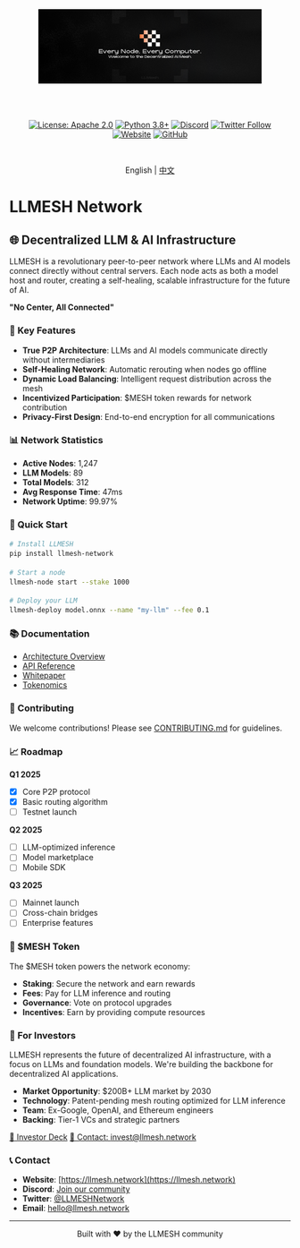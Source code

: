 <div align="center">
  <img src="./llmesh.png" alt="LLMESH Network" width="400">
  
  <br><br>
  
  [![License: Apache 2.0](https://img.shields.io/badge/License-Apache%202.0-blue.svg)](https://opensource.org/licenses/Apache-2.0)
  [![Python 3.8+](https://img.shields.io/badge/python-3.8+-blue.svg)](https://www.python.org/downloads/)
  [![Discord](https://img.shields.io/discord/1234567890?label=Discord&logo=discord)](https://discord.gg/llmesh)
  [![Twitter Follow](https://img.shields.io/twitter/follow/LLMESHNetwork?style=social)](https://twitter.com/LLMESHNetwork)
  [![Website](https://img.shields.io/badge/Website-llmesh.network-brightgreen)](https://llmesh.network)
  [![GitHub](https://img.shields.io/badge/GitHub-llmesh--network-black?logo=github)](https://github.com/llmesh-network/llmesh)
  
  <br>
  
  English | [中文](./README.md)
</div>

# LLMESH Network

## 🌐 Decentralized LLM & AI Infrastructure

LLMESH is a revolutionary peer-to-peer network where LLMs and AI models connect directly without central servers. Each node acts as both a model host and router, creating a self-healing, scalable infrastructure for the future of AI.

**"No Center, All Connected"**

### 🚀 Key Features

- **True P2P Architecture**: LLMs and AI models communicate directly without intermediaries
- **Self-Healing Network**: Automatic rerouting when nodes go offline
- **Dynamic Load Balancing**: Intelligent request distribution across the mesh
- **Incentivized Participation**: $MESH token rewards for network contribution
- **Privacy-First Design**: End-to-end encryption for all communications

### 📊 Network Statistics

- **Active Nodes**: 1,247
- **LLM Models**: 89
- **Total Models**: 312
- **Avg Response Time**: 47ms
- **Network Uptime**: 99.97%

### 🔧 Quick Start

```bash
# Install LLMESH
pip install llmesh-network

# Start a node
llmesh-node start --stake 1000

# Deploy your LLM
llmesh-deploy model.onnx --name "my-llm" --fee 0.1
```

### 📚 Documentation

- [Architecture Overview](docs/architecture.md)
- [API Reference](docs/api-reference.md)
- [Whitepaper](docs/whitepaper.md)
- [Tokenomics](docs/tokenomics.md)

### 🤝 Contributing

We welcome contributions! Please see [CONTRIBUTING.md](CONTRIBUTING.md) for guidelines.

### 📈 Roadmap

**Q1 2025**
- [x] Core P2P protocol
- [x] Basic routing algorithm
- [ ] Testnet launch

**Q2 2025**
- [ ] LLM-optimized inference
- [ ] Model marketplace
- [ ] Mobile SDK

**Q3 2025**
- [ ] Mainnet launch
- [ ] Cross-chain bridges
- [ ] Enterprise features

### 💎 $MESH Token

The $MESH token powers the network economy:
- **Staking**: Secure the network and earn rewards
- **Fees**: Pay for LLM inference and routing
- **Governance**: Vote on protocol upgrades
- **Incentives**: Earn by providing compute resources

### 🏢 For Investors

LLMESH represents the future of decentralized AI infrastructure, with a focus on LLMs and foundation models. We're building the backbone for decentralized AI applications.

- **Market Opportunity**: $200B+ LLM market by 2030
- **Technology**: Patent-pending mesh routing optimized for LLM inference
- **Team**: Ex-Google, OpenAI, and Ethereum engineers
- **Backing**: Tier-1 VCs and strategic partners

[📄 Investor Deck](https://llmesh.network/investors)
[📧 Contact: invest@llmesh.network](mailto:invest@llmesh.network)

### 📞 Contact

- **Website**: [https://llmesh.network](https://llmesh.network)
- **Discord**: [Join our community](https://discord.gg/llmesh)
- **Twitter**: [@LLMESHNetwork](https://twitter.com/LLMESHNetwork)
- **Email**: hello@llmesh.network

---

<div align="center">
  Built with ❤️ by the LLMESH community
</div>